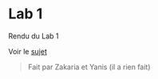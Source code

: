 # Lab 1

Rendu du Lab 1

Voir le [sujet](https://github.com/Zakichanu/Efrei-S8-Mobile-Labs/blob/master/LAB1/Lab1%20-%20My%20First%20App.pdf)

> Fait par Zakaria et Yanis (il a rien fait)

